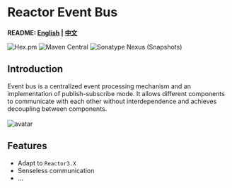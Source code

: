 # Reactor Event Bus

**README: [English](https://gitlab.yanzx-dev.cn/reactor/reactor-event-bus/blob/master/README.md) | [中文](https://gitlab.yanzx-dev.cn/reactor/reactor-event-bus/blob/master/README-zh.md)**

![Hex.pm](https://img.shields.io/hexpm/l/plug.svg?color=green)
![Maven Central](https://img.shields.io/maven-central/v/com.github.virtualcry/reactor-event-bus.svg)
![Sonatype Nexus (Snapshots)](https://img.shields.io/nexus/snapshots/https/oss.sonatype.org/com.github.virtualcry/reactor-event-bus.svg)

## Introduction
Event bus is a centralized event processing mechanism and an implementation of publish-subscribe mode.
It allows different components to communicate with each other without interdependence and achieves decoupling between components.
<br><br>
![avatar](https://gitlab.yanzx-dev.cn/reactor/reactor-event-bus/raw/master/images/event-bus-architecture.png)

## Features
* Adapt to `Reactor3.X`
* Senseless communication
* ...